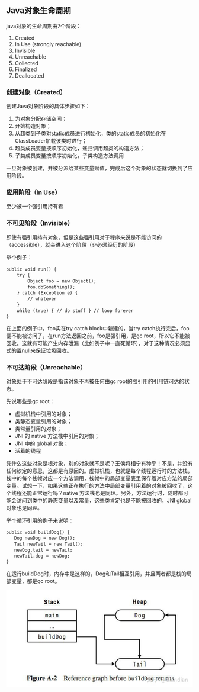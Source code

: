 ## Java对象生命周期

java对象的生命周期由7个阶段：

1. Created
2. In Use (strongly reachable)
3. Invisible
4. Unreachable
5. Collected
6. Finalized
7. Deallocated

### 创建对象（Created）

创建Java对象阶段的具体步骤如下：

1. 为对象分配存储空间；
2. 开始构造对象；
3. 从超类到子类对static成员进行初始化，类的static成员的初始化在ClassLoader加载该类时进行；
4. 超类成员变量按顺序初始化，递归调用超类的构造方法；
5. 子类成员变量按顺序初始化，子类构造方法调用

一旦对象被创建，并被分派给某些变量赋值，完成后这个对象的状态就切换到了应用阶段。

### 应用阶段（In Use）

至少被一个强引用持有着

### 不可见阶段（Invisible）

即使有强引用持有对象，但是这些强引用对于程序来说是不能访问的（accessible），就会进入这个阶段（非必须经历的阶段）

举个例子：

```
public void run() {
    try {
        Object foo = new Object();
        foo.doSomething();
    } catch (Exception e) {
        // whatever
    }
    while (true) { // do stuff } // loop forever
}
```
在上面的例子中，foo实在try catch block中新建的，当try catch执行完后，foo便不能被访问了，在run方法返回之前，foo是强引用，是gc root，所以它不能被回收。这就有可能产生内存泄漏（比如例子中一直死循环），对于这种情况必须显式的置null来保证垃圾回收。

### 不可达阶段（Unreachable）

对象处于不可达阶段是指该对象不再被任何由gc root的强引用的引用链可达的状态。

先说哪些是gc root：

- 虚拟机栈中引用的对象；
- 类静态变量引用的对象；
- 类常量引用的对象；
- JNI 的 native 方法栈中引用的对象；
- JNI 中的 global 对象；
- 活着的线程

凭什么这些对象是根对象，别的对象就不是呢？王侯将相宁有种乎！不是，并没有任何钦定的意思，这都是有原因的。虚拟机栈，也就是每个线程运行时的方法栈，栈中的每个栈帧对应一个方法调用，栈帧中的局部变量表里保存着对应方法的局部变量。试想一下，如果这些正在执行的方法中局部变量引用着的对象被回收了，这个线程还能正常运行吗？native 方法栈也是同理。另外，方法运行时，随时都可能会访问到类中的静态变量以及常量，这些类肯定也是不能被回收的，JNI global 对象也是同理。

举个循环引用的例子来说明：

```
public void buildDog() {
   Dog newDog = new Dog();
   Tail newTail = new Tail();
   newDog.tail = newTail;
   newTail.dog = newDog;
}
```

在运行buildDog时，内存中是这样的，Dog和Tail相互引用，并且两者都是栈的局部变量，都是gc root。

![循环引用](https://github.com/ZLOVE320483/DayDayUp/blob/main/pic/java_class_lifecycle_1.jpeg)



